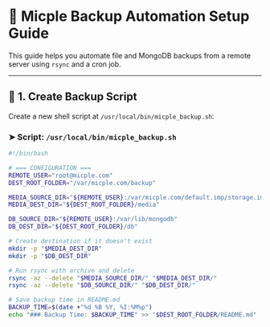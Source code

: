 # 🔄 Micple Backup Automation Setup Guide

This guide helps you automate file and MongoDB backups from a remote server using `rsync` and a cron job.

---

## 📁 1. Create Backup Script

Create a new shell script at `/usr/local/bin/micple_backup.sh`:

### ➤ Script: `/usr/local/bin/micple_backup.sh`

```bash
#!/bin/bash

# === CONFIGURATION ===
REMOTE_USER="root@micple.com"
DEST_ROOT_FOLDER="/var/micple.com/backup"

MEDIA_SOURCE_DIR="${REMOTE_USER}:/var/micple.com/default.imp/storage.imp"
MEDIA_DEST_DIR="${DEST_ROOT_FOLDER}/media"

DB_SOURCE_DIR="${REMOTE_USER}:/var/lib/mongodb"
DB_DEST_DIR="${DEST_ROOT_FOLDER}/db"

# Create destination if it doesn't exist
mkdir -p "$MEDIA_DEST_DIR"
mkdir -p "$DB_DEST_DIR"

# Run rsync with archive and delete
rsync -az --delete "$MEDIA_SOURCE_DIR/" "$MEDIA_DEST_DIR/"
rsync -az --delete "$DB_SOURCE_DIR/" "$DB_DEST_DIR/"

# Save backup time in README.md
BACKUP_TIME=$(date +"%d %B %Y, %I:%M%p")
echo "### Backup Time: $BACKUP_TIME" >> "$DEST_ROOT_FOLDER/README.md"
